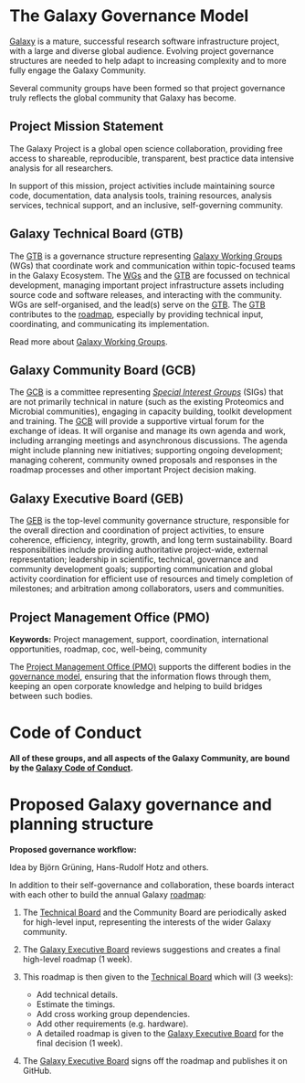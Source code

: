 # The Galaxy Governance Model

<slot name="/community/governance/linkbox" />

[Galaxy](/) is a mature, successful research software infrastructure project, with a large and diverse global audience. Evolving project governance structures are needed to help adapt to increasing complexity and to more fully engage the Galaxy Community.

Several community groups have been formed so that project governance truly reflects the global community that Galaxy has become.

## Project Mission Statement

The Galaxy Project is a global open science collaboration, providing free access to shareable, reproducible, transparent,
best practice data intensive analysis for all researchers.

In support of this mission, project activities include maintaining source code, documentation, data analysis tools, training resources, analysis services, technical support, and an inclusive, self-governing community.

## Galaxy Technical Board (GTB)

The [GTB](/community/governance/gtb/) is a governance structure representing [Galaxy Working Groups](/community/wg/) (WGs) that coordinate work and communication within topic-focused teams in the Galaxy Ecosystem. The [WGs](/community/wg/)  and the [GTB](/community/governance/gtb/) are focussed on technical development, managing important project infrastructure assets including source code and software releases, and interacting with the community. WGs are self-organised, and the lead(s) serve on the [GTB](/community/governance/gtb/). The [GTB](/community/governance/gtb/) contributes to the [roadmap](/roadmap), especially by providing technical input, coordinating, and communicating its implementation.

Read more about [Galaxy Working Groups](/community/wg/).

## Galaxy Community Board (GCB)

The [GCB](/community/governance/gcb/) is a committee representing *[Special Interest Groups](/community/sig/)* (SIGs) that are not primarily technical in nature (such as the existing
Proteomics and Microbial communities), engaging in capacity building, toolkit development and training.
The [GCB](/community/governance/gcb/) will provide a supportive virtual forum
for the exchange of ideas. It will organise and manage its own agenda and work,
including arranging meetings and asynchronous discussions. The agenda might include planning new initiatives; supporting ongoing development;
managing coherent, community owned proposals and responses in the roadmap processes and other important Project decision making.

## Galaxy Executive Board (GEB)

The [GEB](/community/governance/geb) is the top-level community governance structure, responsible for the overall direction and coordination of project activities,
to ensure coherence, efficiency, integrity, growth, and long term sustainability. Board responsibilities include providing authoritative project-wide,
external representation; leadership in scientific, technical, governance and community development goals; supporting communication and global activity
coordination for efficient use of resources and timely completion of milestones; and arbitration among collaborators, users and communities.

<!-- ToDo move to the SIGs page -->
## Project Management Office (PMO)

**Keywords:** Project management, support, coordination, international opportunities, roadmap, coc, well-being, community

The [Project Management Office (PMO)](/community/pmo) supports the different bodies in the [governance model](/community/governance/), ensuring that the information flows through them, keeping an open corporate knowledge and helping to build bridges between such bodies.

# Code of Conduct

**All of these groups, and all aspects of the Galaxy Community, are bound by the [Galaxy Code of Conduct](/community/coc/).**

# Proposed Galaxy governance and planning structure

**Proposed governance workflow:**

Idea by Björn Grüning, Hans-Rudolf Hotz and others.

In addition to their self-governance and collaboration, these boards interact with each other to build the annual Galaxy [roadmap](/roadmap/):

1. The [Technical Board](/community/governance/gtb) and the Community Board are periodically asked for high-level input, representing the interests of the wider Galaxy community.
2. The [Galaxy Executive Board](/community/governance/geb) reviews suggestions and creates a final high-level roadmap (1 week).
3. This roadmap is then given to the [Technical Board](/community/governance/gtb) which will (3 weeks):
   * Add technical details.
   * Estimate the timings.
   * Add cross working group dependencies.
   * Add other requirements (e.g. hardware).
   * A detailed roadmap is given to the [Galaxy Executive Board](/community/governance/geb) for the final decision (1 week).

4. The [Galaxy Executive Board](/community/governance/geb) signs off the roadmap and publishes it on GitHub.
